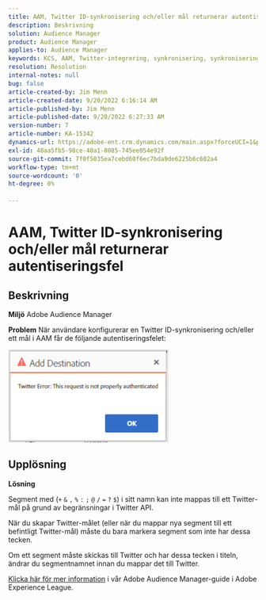 ```yaml
---
title: AAM, Twitter ID-synkronisering och/eller mål returnerar autentiseringsfel
description: Beskrivning
solution: Audience Manager
product: Audience Manager
applies-to: Audience Manager
keywords: KCS, AAM, Twitter-integrering, synkronisering, synkronisering, mål, autentiseringsfel, ID, Adobe Audience Manager
resolution: Resolution
internal-notes: null
bug: false
article-created-by: Jim Menn
article-created-date: 9/20/2022 6:16:14 AM
article-published-by: Jim Menn
article-published-date: 9/20/2022 6:27:33 AM
version-number: 7
article-number: KA-15342
dynamics-url: https://adobe-ent.crm.dynamics.com/main.aspx?forceUCI=1&pagetype=entityrecord&etn=knowledgearticle&id=dddc48b9-ab38-ed11-9db1-0022480866ad
exl-id: 48aa5fb5-98ce-40a1-8085-745ee054e92f
source-git-commit: 7f0f5035ea7cebd60f6ec7bda9de6225b6c602a4
workflow-type: tm+mt
source-wordcount: '0'
ht-degree: 0%

---
```


# AAM, Twitter ID-synkronisering och/eller mål returnerar autentiseringsfel

## Beskrivning


<b>Miljö</b>
Adobe Audience Manager

<b>Problem</b>
När användare konfigurerar en Twitter ID-synkronisering och/eller ett mål i AAM får de följande autentiseringsfelet:

![](assets/___dedc48b9-ab38-ed11-9db1-0022480866ad___.png)


## Upplösning


<b>Lösning</b>

Segment med (`+` `&` `,` `%` `:` `;` `@` `/` `=` `?` `$`) i sitt namn kan inte mappas till ett Twitter-mål på grund av begränsningar i Twitter API.

När du skapar Twitter-målet (eller när du mappar nya segment till ett befintligt Twitter-mål) måste du bara markera segment som inte har dessa tecken.

Om ett segment måste skickas till Twitter och har dessa tecken i titeln, ändrar du segmentnamnet innan du mappar det till Twitter.

[Klicka här för mer information](https://experienceleague.adobe.com/docs/audience-manager/user-guide/features/destinations/device-based/twitter-tailored-audiences.html?lang=en#segment-mapping-considerations) i vår Adobe Audience Manager-guide i Adobe Experience League.
